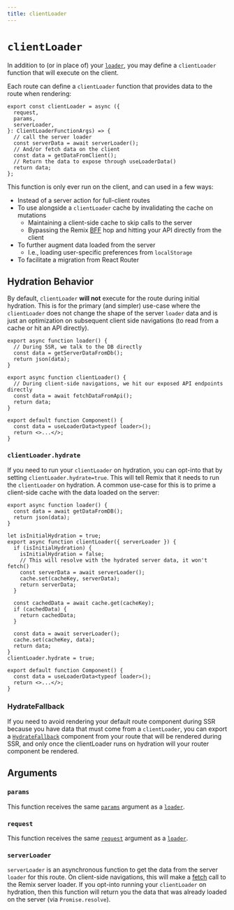 ```yaml
---
title: clientLoader
---
```


# `clientLoader`

In addition to (or in place of) your [`loader`][loader], you may define a `clientLoader` function that will execute on the client.

Each route can define a `clientLoader` function that provides data to the route when rendering:

```tsx
export const clientLoader = async ({
  request,
  params,
  serverLoader,
}: ClientLoaderFunctionArgs) => {
  // call the server loader
  const serverData = await serverLoader();
  // And/or fetch data on the client
  const data = getDataFromClient();
  // Return the data to expose through useLoaderData()
  return data;
};
```

This function is only ever run on the client, and can used in a few ways:

- Instead of a server action for full-client routes
- To use alongside a `clientLoader` cache by invalidating the cache on mutations
  - Maintaining a client-side cache to skip calls to the server
  - Bypassing the Remix [BFF][bff] hop and hitting your API directly from the client
- To further augment data loaded from the server
  - I.e., loading user-specific preferences from `localStorage`
- To facilitate a migration from React Router

## Hydration Behavior

By default, `clientLoader` **will not** execute for the route during initial hydration. This is for the primary (and simpler) use-case where the `clientLoader` does not change the shape of the server `loader` data and is just an optimization on subsequent client side navigations (to read from a cache or hit an API directly).

```tsx
export async function loader() {
  // During SSR, we talk to the DB directly
  const data = getServerDataFromDb();
  return json(data);
}

export async function clientLoader() {
  // During client-side navigations, we hit our exposed API endpoints directly
  const data = await fetchDataFromApi();
  return data;
}

export default function Component() {
  const data = useLoaderData<typeof loader>();
  return <>...</>;
}
```

### `clientLoader.hydrate`

If you need to run your `clientLoader` on hydration, you can opt-into that by setting `clientLoader.hydrate=true`. This will tell Remix that it needs to run the `clientLoader` on hydration. A common use-case for this is to prime a client-side cache with the data loaded on the server:

```tsx
export async function loader() {
  const data = await getDataFromDB();
  return json(data);
}

let isInitialHydration = true;
export async function clientLoader({ serverLoader }) {
  if (isInitialHydration) {
    isInitialHydration = false;
    // This will resolve with the hydrated server data, it won't fetch()
    const serverData = await serverLoader();
    cache.set(cacheKey, serverData);
    return serverData;
  }

  const cachedData = await cache.get(cacheKey);
  if (cachedData) {
    return cachedData;
  }

  const data = await serverLoader();
  cache.set(cacheKey, data);
  return data;
}
clientLoader.hydrate = true;

export default function Component() {
  const data = useLoaderData<typeof loader>();
  return <>...</>;
}
```

### HydrateFallback

If you need to avoid rendering your default route component during SSR because you have data that must come from a `clientLoader`, you can export a [`HydrateFallback`][hydratefallback] component from your route that will be rendered during SSR, and only once the clientLoader runs on hydration will your router component be rendered.

## Arguments

### `params`

This function receives the same [`params`][loader-params] argument as a [`loader`][loader].

### `request`

This function receives the same [`request`][loader-request] argument as a [`loader`][loader].

### `serverLoader`

`serverLoader` is an asynchronous function to get the data from the server `loader` for this route. On client-side navigations, this will make a [fetch][fetch] call to the Remix server loader. If you opt-into running your `clientLoader` on hydration, then this function will return you the data that was already loaded on the server (via `Promise.resolve`).

[loader]: ./loader
[loader-params]: ./loader#params
[loader-request]: ./loader#request
[hydratefallback]: ./hydrate-fallback
[bff]: ../guides/bff
[fetch]: https://developer.mozilla.org/en-US/docs/Web/API/Fetch_API
